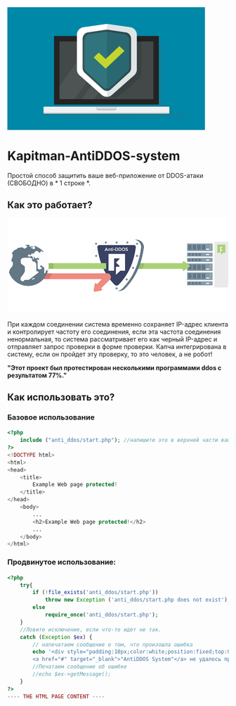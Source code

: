 <img src="img/icone.png" >
<h1>Kapitman-AntiDDOS-system</h1>
Простой способ защитить ваше веб-приложение от DDOS-атаки (СВОБОДНО) в * 1 строке *.

## Как это работает?
<img src="img/icon.png" >

При каждом соединении система временно сохраняет IP-адрес клиента и контролирует частоту его соединения, если эта частота соединения ненормальная, то система рассматривает его как черный IP-адрес и отправляет запрос проверки в форме проверки. Капча интегрирована в систему, если он пройдет эту проверку, то это человек, а не робот!

**"Этот проект был протестирован несколькими программами ddos ​​с результатом 77%."**
## Как использовать это?

### Базовое использование
```php
<?php
	include ("anti_ddos/start.php"); //напишите это в верхней части вашего PHP-приложения и все готово !!!
?>
<!DOCTYPE html>
<html>
<head>
	<title>
		Example Web page protected!
	</title>
</head>
	<body>
		...
		<h2>Example Web page protected!</h2>
		...
	</body>
</html>
```

### Продвинутое использование:
```php
<?php
	try{
		if (!file_exists('anti_ddos/start.php'))
			throw new Exception ('anti_ddos/start.php does not exist');
		else
			require_once('anti_ddos/start.php');
	}
	//Ловите исключение, если что-то идет не так.
	catch (Exception $ex) {
		// напечатаем сообщение о том, что произошла ошибка
		echo '<div style="padding:10px;color:white;position:fixed;top:0;left:0;width:100%;background:black;text-align:center;">
		<a href="#" target="_blank">"AntiDDOS System"</a> не удалось правильно загрузить на этом сайте, пожалуйста, оставьте комментарий \'catch Exception\' чтобы увидеть, что происходит!</div>';
		//Печатаем сообщение об ошибке
		//echo $ex->getMessage();
	}
?>
---- THE HTML PAGE CONTENT ----
```
